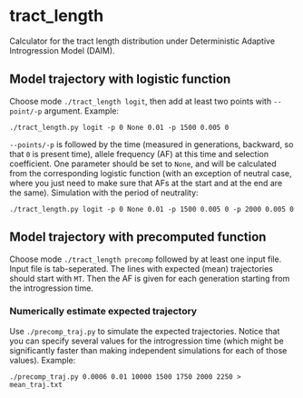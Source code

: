 # tract_length
Calculator for the tract length distribution under Deterministic Adaptive Introgression Model (DAIM).

## Model trajectory with logistic function
Choose mode `./tract_length logit`, then add at least two points with `--point/-p` argument. Example:
```
./tract_length.py logit -p 0 None 0.01 -p 1500 0.005 0
```
`--points/-p` is followed by the time (measured in generations, backward, so that `0` is present time), allele frequency (AF) at this time and selection coefficient. One parameter should be set to `None`, and will be calculated from the corresponding logistic function (with an exception of neutral case, where you just need to make sure that AFs at the start and at the end are the same). Simulation with the period of neutrality:
```
./tract_length.py logit -p 0 None 0.01 -p 1500 0.005 0 -p 2000 0.005 0
```

## Model trajectory with precomputed function
Choose mode `./tract_length precomp` followed by at least one input file.
Input file is tab-seperated. The lines with expected (mean) trajectories should start with `MT`. Then the AF is given for each generation starting from the introgression time.

### Numerically estimate expected trajectory
Use `./precomp_traj.py` to simulate the expected trajectories. Notice that you can specify several values for the introgression time (which might be significantly faster than making independent simulations for each of those values). Example:
```
./precomp_traj.py 0.0006 0.01 10000 1500 1750 2000 2250 > mean_traj.txt
```

